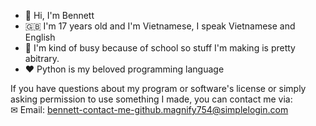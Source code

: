 - 👋 Hi, I'm Bennett
- 🇬🇧 I'm 17 years old and I'm Vietnamese, I speak Vietnamese and English
- 🔭 I'm kind of busy because of school so stuff I'm making is pretty abitrary.
- ❤ Python is my beloved programming language


If you have questions about my program or software's license or simply asking permission to use something I made, you can contact me via:<br>
✉ Email: bennett-contact-me-github.magnify754@simplelogin.com
